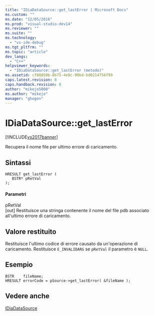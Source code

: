 ```yaml
---
title: "IDiaDataSource::get_lastError | Microsoft Docs"
ms.custom: ""
ms.date: "12/05/2016"
ms.prod: "visual-studio-dev14"
ms.reviewer: ""
ms.suite: ""
ms.technology: 
  - "vs-ide-debug"
ms.tgt_pltfrm: ""
ms.topic: "article"
dev_langs: 
  - "C++"
helpviewer_keywords: 
  - "IDiaDataSource::get_lastError (metodo)"
ms.assetid: cf08850b-8b75-4e8c-90bd-bd0214756f99
caps.latest.revision: 8
caps.handback.revision: 8
author: "mikejo5000"
ms.author: "mikejo"
manager: "ghogen"
---
```

# IDiaDataSource::get_lastError
[!INCLUDE[vs2017banner](../../code-quality/includes/vs2017banner.md)]

Recupera il nome file per ultimo errore di caricamento.  
  
## Sintassi  
  
```cpp#  
HRESULT get_lastError (  
   BSTR* pRetVal  
);  
```  
  
#### Parametri  
 pRetVal  
 \[out\]  Restituisce una stringa contenente il nome del file pdb associato all'ultimo errore di caricamento.  
  
## Valore restituito  
 Restituisce l'ultimo codice di errore causato da un'operazione di caricamento.  Restituisce `E_INVALIDARG` se  `pRetVal` il parametro è  `NULL`.  
  
## Esempio  
  
```cpp#  
BSTR    fileName;  
HRESULT errorCode = pSource->get_lastError( &fileName );  
```  
  
## Vedere anche  
 [IDiaDataSource](../../debugger/debug-interface-access/idiadatasource.md)